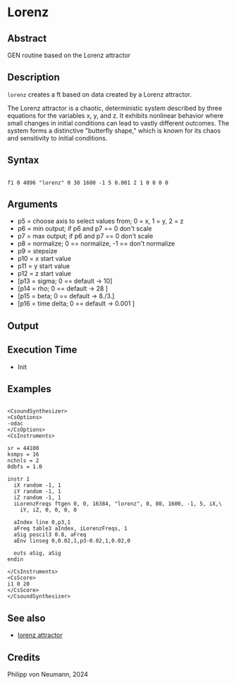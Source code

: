 # Lorenz

## Abstract

GEN routine based on the Lorenz attractor


## Description

``lorenz`` creates a ft based on data created by a Lorenz attractor. 

The Lorenz attractor is a chaotic, deterministic system described by
three equations for the variables x, y, and z. It exhibits nonlinear
behavior where small changes in initial conditions can lead to vastly
different outcomes. The system forms a distinctive "butterfly shape,"
which is known for its chaos and sensitivity to initial conditions.


## Syntax


```csound

f1 0 4096 "lorenz" 0 30 1600 -1 5 0.001 2 1 0 0 0 0

```
    
## Arguments
* p5 = choose axis to select values from; 0 = x, 1 = y, 2 = z
* p6 = min output; if p6 and p7 == 0 don't scale
* p7 = max output; if p6 and p7 == 0 don't scale
* p8 = normalize; 0 == normalize, -1 == don't normalize
* p9 = stepsize
* p10 = x start value
* p11 = y start value
* p12 = z start value
* [p13 = sigma; 0 == default -> 10] 
* [p14 = rho; 0 == default -> 28 ] 
* [p15 = beta; 0 == default -> 8./3.]  
* [p16 = time delta; 0 == default -> 0.001 ] 


## Output


## Execution Time

* Init 

## Examples


```csound

<CsoundSynthesizer>
<CsOptions>
-odac
</CsOptions>
<CsInstruments>

sr = 44100
ksmps = 16
nchnls = 2
0dbfs = 1.0

instr 1
  iX random -1, 1
  iY random -1, 1
  iZ random -1, 1
  iLorenzFreqs ftgen 0, 0, 16384, "lorenz", 0, 80, 1600, -1, 5, iX,\
    iY, iZ, 0, 0, 0, 0
  
  aIndex line 0,p3,1  
  aFreq table3 aIndex, iLorenzFreqs, 1
  aSig poscil3 0.8, aFreq  
  aEnv linseg 0,0.02,1,p3-0.02,1,0.02,0

  outs aSig, aSig
endin

</CsInstruments>
<CsScore>
i1 0 20
</CsScore>
</CsoundSynthesizer>

```


## See also

* [lorenz attractor](https://en.wikipedia.org/wiki/Lorenz_system)

## Credits

Philipp von Neumann, 2024